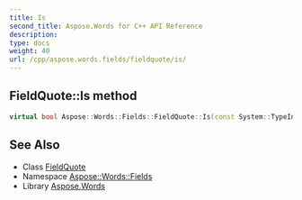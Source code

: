 ```yaml
---
title: Is
second_title: Aspose.Words for C++ API Reference
description: 
type: docs
weight: 40
url: /cpp/aspose.words.fields/fieldquote/is/
---
```

## FieldQuote::Is method




```cpp
virtual bool Aspose::Words::Fields::FieldQuote::Is(const System::TypeInfo &target) const override
```

## See Also

* Class [FieldQuote](../)
* Namespace [Aspose::Words::Fields](../../)
* Library [Aspose.Words](../../../)
